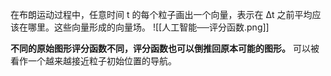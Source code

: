 在布朗运动过程中，任意时间 t 的每个粒子画出一个向量，表示在 Δt 之前平均应该在哪里。这些向量形成的向量场。
![[人工智能──评分函数.png]]

**不同的原始图形评分函数不同，评分函数也可以倒推回原本可能的图形。**
可以被看作一个越来越接近粒子初始位置的导航。